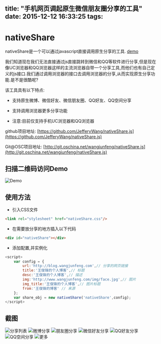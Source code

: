 title: "手机网页调起原生微信朋友圈分享的工具"
date: 2015-12-12 16:33:25
tags:
---
nativeShare
======

nativeShare是一个可以通过javascript直接调用原生分享的工具.  [demo](http://blog.wangjunfeng.com/demo/native_share/)

我们知道现在我们无法直接通过js直接跳转到微信和QQ等软件进行分享,但是现在像UC浏览器和QQ浏览器这样的主流浏览器自带一个分享工具,而他们也有自己定义的js接口.我们通过调用浏览器的接口去调用浏览器的分享,从而实现原生分享功能.是不是很酷呢?

该工具具有以下特点:

* 支持原生微博、微信好友、微信朋友圈、QQ好友、QQ空间分享

* 支持调用浏览器更多分享功能

* 注意:目前仅支持手机UC浏览器和QQ浏览器

github项目地址:  [https://github.com/JefferyWang/nativeShare.js](https://github.com/JefferyWang/nativeShare.js)

Git@OSC项目地址:  [http://git.oschina.net/wangjunfeng/nativeShare.js](http://git.oschina.net/wangjunfeng/nativeShare.js)
<!-- more -->
扫描二维码访问Demo
--------------------

![Demo](http://qrapi.cli.im/qr?data=http%253A%252F%252Fblog.wangjunfeng.com%252Fdemo%252Fnative_share%252F&level=H&transparent=false&bgcolor=%23ffffff&forecolor=%23000000&blockpixel=12&marginblock=1&logourl=&size=280&kid=cliim&key=95f6dfd09d364c85a17da72a307b24c5)

使用方法
--------------------

* 引入CSS文件

``` html
<link rel="stylesheet" href="nativeShare.css"/>
```

* 在需要放分享的地方插入以下代码

``` html
<div id="nativeShare"></div>
```

* 添加配置,并实例化

``` javascript
<script>
    var config = {
        url:'http://blog.wangjunfeng.com',// 分享的网页链接
        title:'王俊锋的个人博客',// 标题
        desc:'王俊锋的个人博客',// 描述
        img:'http://www.wangjunfeng.com/img/face.jpg',// 图片
        img_title:'王俊锋的个人博客',// 图片标题
        from:'王俊锋的博客' // 来源
    };
    var share_obj = new nativeShare('nativeShare',config);
</script>
```

截图
--------------------

![分享列表](http://i1.tietuku.com/5e6c8ab36cfb7990.jpg)
![微博分享](http://i1.tietuku.com/b95968a5a28720a4.jpg)
![朋友圈分享](http://i1.tietuku.com/933063f83bffe114.jpg)
![微信好友分享](http://i4.tietuku.com/0605788e4c9dd17d.jpg)
![QQ好友分享](http://i1.tietuku.com/cde46bc93b8677fa.png)
![QQ空间分享](http://i1.tietuku.com/5fa7f7dc87d4215f.png)
![更多](http://i1.tietuku.com/9f391d6e086aecad.jpg)